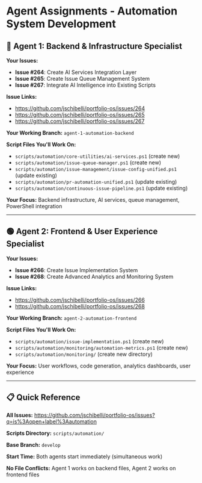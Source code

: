 # Agent Assignments - Automation System Development

## 🔴 **Agent 1: Backend & Infrastructure Specialist**

**Your Issues:**
- **Issue #264**: Create AI Services Integration Layer
- **Issue #265**: Create Issue Queue Management System  
- **Issue #267**: Integrate AI Intelligence into Existing Scripts

**Issue Links:**
- https://github.com/jschibelli/portfolio-os/issues/264
- https://github.com/jschibelli/portfolio-os/issues/265
- https://github.com/jschibelli/portfolio-os/issues/267

**Your Working Branch:** `agent-1-automation-backend`

**Script Files You'll Work On:**
- `scripts/automation/core-utilities/ai-services.ps1` (create new)
- `scripts/automation/issue-queue-manager.ps1` (create new)
- `scripts/automation/issue-management/issue-config-unified.ps1` (update existing)
- `scripts/automation/pr-automation-unified.ps1` (update existing)
- `scripts/automation/continuous-issue-pipeline.ps1` (update existing)

**Your Focus:** Backend infrastructure, AI services, queue management, PowerShell integration

---

## 🟢 **Agent 2: Frontend & User Experience Specialist**

**Your Issues:**
- **Issue #266**: Create Issue Implementation System
- **Issue #268**: Create Advanced Analytics and Monitoring System

**Issue Links:**
- https://github.com/jschibelli/portfolio-os/issues/266
- https://github.com/jschibelli/portfolio-os/issues/268

**Your Working Branch:** `agent-2-automation-frontend`

**Script Files You'll Work On:**
- `scripts/automation/issue-implementation.ps1` (create new)
- `scripts/automation/monitoring/automation-metrics.ps1` (create new)
- `scripts/automation/monitoring/` (create new directory)

**Your Focus:** User workflows, code generation, analytics dashboards, user experience

---

## 📋 **Quick Reference**

**All Issues:** https://github.com/jschibelli/portfolio-os/issues?q=is%3Aopen+label%3Aautomation

**Scripts Directory:** `scripts/automation/`

**Base Branch:** `develop`

**Start Time:** Both agents start immediately (simultaneous work)

**No File Conflicts:** Agent 1 works on backend files, Agent 2 works on frontend files
